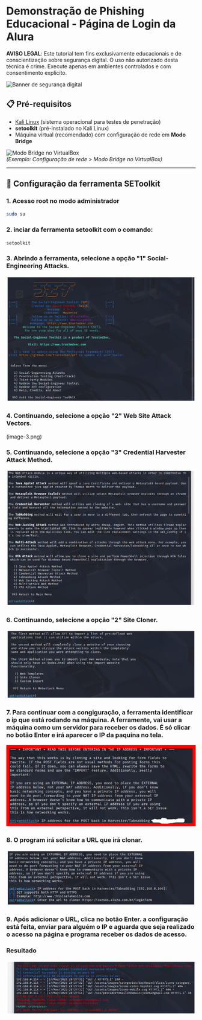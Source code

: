 # Demonstração de Phishing Educacional - Página de Login da Alura

**AVISO LEGAL**: Este tutorial tem fins exclusivamente educacionais e de conscientização sobre segurança digital. O uso não autorizado desta técnica é crime. Execute apenas em ambientes controlados e com consentimento explícito.

![Banner de segurança digital](image-banner.png)

## 📋 Pré-requisitos
- [Kali Linux](https://www.kali.org/) (sistema operacional para testes de penetração)
- **setoolkit** (pré-instalado no Kali Linux)
- Máquina virtual (recomendado) com configuração de rede em **Modo Bridge**

![Modo Bridge no VirtualBox](image-bridge.png)  
*(Exemplo: Configuração de rede > Modo Bridge no VirtualBox)*

---

## 🔧 Configuração da ferramenta SEToolkit

### 1. Acesso root no modo administrador
```bash
sudo su
```
### 2. inciar da ferramenta setoolkit com o comando:

```bash
setoolkit
```

### 3. Abrindo a ferramenta, selecione a opção "1" Social-Engineering Attacks.
![](image-6.png)

### 4. Continuando, selecione a opção "2" Web Site Attack Vectors.
(image-3.png)

### 5. Continuando, selecione a opção "3" Credential Harvester Attack Method.
![](image-4.png)

### 6. Continuando, selecione a opção "2" Site Cloner.
![](image-5.png)

### 7. Para continuar com a congiguração, a ferramenta identificar o ip que está rodando na máquina. A ferramente, vai usar a máquina como um servidor para receber os dados. É só clicar no botão Enter e irá aparecer o IP da paquina no tela. 
![](image-2.png)

### 8. O program irá solicitar a URL que irá clonar.
![](image-1.png)

### 9. Após adicionar o URL, clica no botão Enter. a configuração está feita, enviar para alguém o IP e aguarda que seja realizado o acesso na página e programa receber os dados de acesso. 


### Resultado
![](image.png)